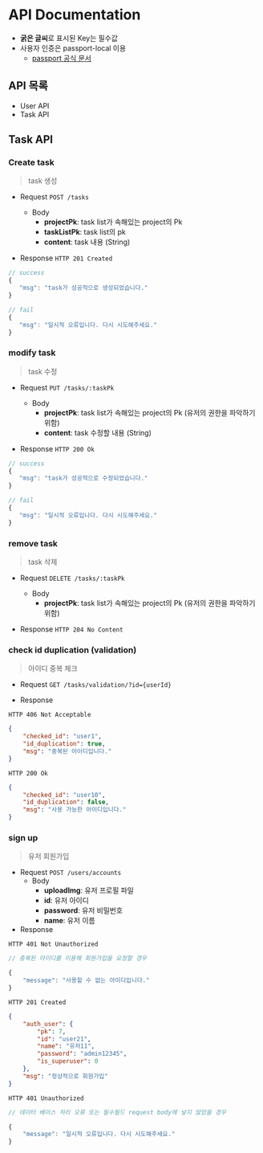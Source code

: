 API Documentation
=================
* **굵은 글씨**로 표시된 Key는 필수값
* 사용자 인증은 passport-local 이용
    - [passport 공식 문서](http://www.passportjs.org/packages/passport-local/)

## API 목록
* User API
* Task API
 
 
 ## Task API
 ### Create task
 > task 생성
 - Request `POST /tasks`
   * Body
     + **projectPk**: task list가 속해있는 project의 Pk
     + **taskListPk**: task list의 pk
     + **content**: task 내용 (String)
 
 - Response `HTTP 201 Created`
 ```js
// success
{
    "msg": "task가 성공적으로 생성되었습니다."
}

// fail 
{
    "msg": "일시적 오류입니다. 다시 시도해주세요."
}
 ```

 ### modify task
 > task 수정
 - Request `PUT /tasks/:taskPk`
   * Body
     + **projectPk**: task list가 속해있는 project의 Pk (유저의 권한을 파악하기 위함)
     + **content**: task 수정할 내용 (String)
 
 - Response `HTTP 200 Ok`
 ```js
// success
{
    "msg": "task가 성공적으로 수정되었습니다."
}

// fail 
{
    "msg": "일시적 오류입니다. 다시 시도해주세요."
}
 ```

 ### remove task
 > task 삭제
 - Request `DELETE /tasks/:taskPk`
   * Body
     + **projectPk**: task list가 속해있는 project의 Pk (유저의 권한을 파악하기 위함)
 
 - Response `HTTP 204 No Content`
 
### check id duplication (validation)
> 아이디 중복 체크
- Request `GET /tasks/validation/?id={userId}`
  
- Response <br>
  
`HTTP 406 Not Acceptable`
```json
{
    "checked_id": "user1",
    "id_duplication": true,
    "msg": "중복된 아이디입니다."
}
```
`HTTP 200 Ok`
```json
{
    "checked_id": "user10",
    "id_duplication": false,
    "msg": "사용 가능한 아이디입니다."
}
```

### sign up
> 유저 회원가입
- Request `POST /users/accounts`
   * Body
     + **uploadImg**: 유저 프로필 파일
     + **id**: 유저 아이디
     + **password**: 유저 비밀번호
     + **name**: 유저 이름
- Response <br>
  
`HTTP 401 Not Unauthorized`
```js
// 중복된 아이디를 이용해 회원가입을 요청할 경우

{
    "message": "사용할 수 없는 아이디입니다."
}
```

`HTTP 201 Created`
```json
{
    "auth_user": {
        "pk": 7,
        "id": "user21",
        "name": "유저11",
        "password": "admin12345",
        "is_superuser": 0
    },
    "msg": "정상적으로 회원가입"
}
```

`HTTP 401 Unauthorized`
```js
// 데이터 베이스 처리 오류 또는 필수필드 request body에 넣지 않았을 경우

{
    "message": "일시적 오류입니다. 다시 시도해주세요."
}
```